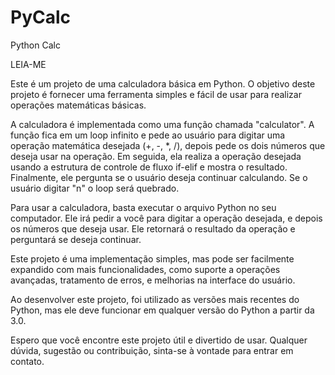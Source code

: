 # PyCalc
Python Calc

LEIA-ME

Este é um projeto de uma calculadora básica em Python. O objetivo deste projeto é fornecer uma ferramenta simples e fácil de usar para realizar operações matemáticas básicas.

A calculadora é implementada como uma função chamada "calculator". A função fica em um loop infinito e pede ao usuário para digitar uma operação matemática desejada (+, -, *, /), depois pede os dois números que deseja usar na operação. Em seguida, ela realiza a operação desejada usando a estrutura de controle de fluxo if-elif e mostra o resultado. Finalmente, ele pergunta se o usuário deseja continuar calculando. Se o usuário digitar "n" o loop será quebrado.

Para usar a calculadora, basta executar o arquivo Python no seu computador. Ele irá pedir a você para digitar a operação desejada, e depois os números que deseja usar. Ele retornará o resultado da operação e perguntará se deseja continuar.

Este projeto é uma implementação simples, mas pode ser facilmente expandido com mais funcionalidades, como suporte a operações avançadas, tratamento de erros, e melhorias na interface do usuário.

Ao desenvolver este projeto, foi utilizado as versões mais recentes do Python, mas ele deve funcionar em qualquer versão do Python a partir da 3.0.

Espero que você encontre este projeto útil e divertido de usar. Qualquer dúvida, sugestão ou contribuição, sinta-se à vontade para entrar em contato.
